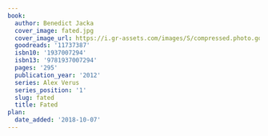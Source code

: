 ```yaml
---
book:
  author: Benedict Jacka
  cover_image: fated.jpg
  cover_image_url: https://i.gr-assets.com/images/S/compressed.photo.goodreads.com/books/1330906653l/11737387._SX98_.jpg
  goodreads: '11737387'
  isbn10: '1937007294'
  isbn13: '9781937007294'
  pages: '295'
  publication_year: '2012'
  series: Alex Verus
  series_position: '1'
  slug: fated
  title: Fated
plan:
  date_added: '2018-10-07'
---
```

